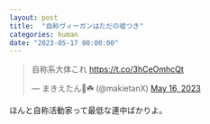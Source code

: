 ```yaml
---
layout: post
title:  "自称ヴィーガンはただの嘘つき"
categories: human
date: "2023-05-17 00:00:00"
---
```


<blockquote class="twitter-tweet tw-align-center"><p lang="ja" dir="ltr">自称系大体これ <a href="https://t.co/3hCeOmhcQt">https://t.co/3hCeOmhcQt</a></p>&mdash; まきえたん🥦☘️ (@makietanX) <a href="https://twitter.com/makietanX/status/1658568489538588672?ref_src=twsrc%5Etfw">May 16, 2023</a></blockquote> <script async src="https://platform.twitter.com/widgets.js" charset="utf-8"></script>

ほんと自称活動家って最低な連中ばかりよ。
